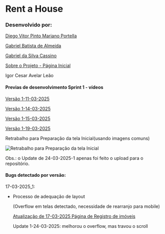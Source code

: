# Rent a House

### Desenvolvido por:

[Diego Vitor Pinto Mariano Portella](https://github.com/diegovitorportella)

[Gabriel Batista de Almeida](https://github.com/GabrielBatistadeAlmeida)

[Gabriel da Silva Cassino](https://github.com/kasshinokun)

[Sobre o Projeto - Página Inicial](https://github.com/kasshinokun/Projeto-Integrado-Desenvolvimento-Movel/blob/main/Rent_a_House_App/)

Igor Cesar Avelar Leão

#### Previas de desenvolvimento Sprint 1 - vídeos

 [Versão 1-11-03-2025](https://youtube.com/shorts/cTVmHEY7E44?si=hPk19S3dxK42wJA1)
 
 [Versão 1-14-03-2025](https://youtube.com/shorts/QjVhkhm4xPc?si=zLrbdjWetz8AhRfF)
 
 [Versão 1-15-03-2025](https://youtube.com/shorts/Qy8Njn8hKzE?si=1ZMVO77sXQHFtOZH)

 [Versão 1-19-03-2025](https://www.youtube.com/watch?v=Bnod7S_0inQ&list=PLBiA8fTn3ssumAiK2gg7J8_bXRNuP2DKf&index=2)
 
 Retrabalho para Preparação da tela Inicial(usando imagens comuns)
 
 ![Retrabalho para Preparação da tela Inicial](https://github.com/kasshinokun/Projeto-Integrado-Desenvolvimento-Movel/blob/main/Rent_a_House_App/Imagens_S1/8.png)

Obs.: o Update de 24-03-2025-1 apenas foi feito o upload para o repositório.

#### Bugs detectado por versão:

17-03-2025_1:

- Processo de adequação de layout

  (Overflow em telas detectado, necessidade de rearranjo para mobile)
  
   [Atualização de 17-03-2025 Página de Registro de imóveis](https://youtu.be/qtA02pSkzLM?si=XwOG-YthXZI0zo7F)

  Update 1-24-03-2025: melhorou o overflow, mas travou o scroll
